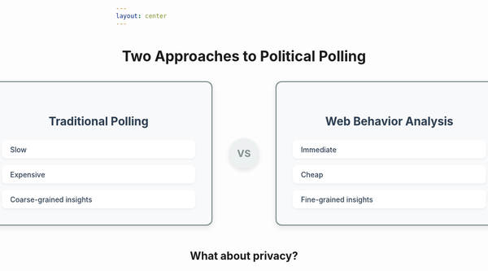 ```yaml
---
layout: center
---
```


<div class="center">
    <h1>Two Approaches to Political Polling</h1>
</div>

<div class="comparison-container">
  <div class="approach-card traditional" v-click="1">
    <h3>Traditional Polling</h3>
    <div class="features">
      <div class="feature">Slow</div>
      <div class="feature">Expensive</div>
      <div class="feature">Coarse-grained insights</div>
    </div>
  </div>
  
  <div class="vs-divider" v-click="2">VS</div>
  
  <div class="approach-card modern" v-click="2">
    <h3>Web Behavior Analysis</h3>
    <div class="features">
      <div class="feature">Immediate</div>
      <div class="feature">Cheap</div>
      <div class="feature">Fine-grained insights</div>
    </div>
  </div>
</div>

<br>

<div class="center" v-click="3">
    <h2>What about privacy?</h2>
</div>

<SlideCurrentNo class="absolute bottom-8 right-10"/>

<style>
.center {
  text-align: center;
}

.comparison-container {
  display: flex;
  align-items: center;
  justify-content: center;
  gap: 2rem;
  margin-top: 2rem;
  padding: 0 0.5rem;
}

.approach-card {
  flex: 0 0 380px;
  background: #f8f9fa;
  border-radius: 12px;
  padding: 2rem;
  box-shadow: 0 4px 12px rgba(0,0,0,0.1);
  border: 2px solid transparent;
  transition: all 0.3s ease;
}

.traditional {
  border-color: #7f8c8d;
}

.modern {
  border-color: #7f8c8d;
}

.approach-card h3 {
  text-align: center;
  margin-bottom: 1.5rem;
  font-size: 1.4rem;
  color: #2c3e50 !important;
}

.features {
  display: flex;
  flex-direction: column;
  gap: 0.8rem;
}

.feature {
  display: flex;
  align-items: center;
  padding: 0.6rem 1rem;
  background: white;
  border-radius: 8px;
  font-weight: 500;
  color: #2c3e50 !important;
  box-shadow: 0 2px 4px rgba(0,0,0,0.05);
}

.vs-divider {
  font-size: 1.2rem;
  font-weight: bold;
  color: #7f8c8d !important;
  background: #ecf0f1;
  width: 60px;
  height: 60px;
  border-radius: 50%;
  display: flex;
  align-items: center;
  justify-content: center;
  box-shadow: 0 4px 8px rgba(0,0,0,0.1);
  flex-shrink: 0;
}
</style>

<!--
To summarize, I'll compare the traditional approach to polling with one based on collecting web browsing data.

Traditional polling is
- slow and expensive, because data is a human-intensive process
- the results we get are coarse-grained, we only learn whether you support candidate A or B, but not the data informing the choice

In contrast, a system based on analyzing web browsing data can be fully automated
- which gives us immediate results
- and is cheap, allowing us to scale to much more data
- the results are much more fine-grained because we collect much richer data

The richness of the data poses the following question
- what are we going to do about privacy?

Clearly, we don't want to be collecting all this data in plaintext.
- can we predict political preferences while respecting user privacy?
-->